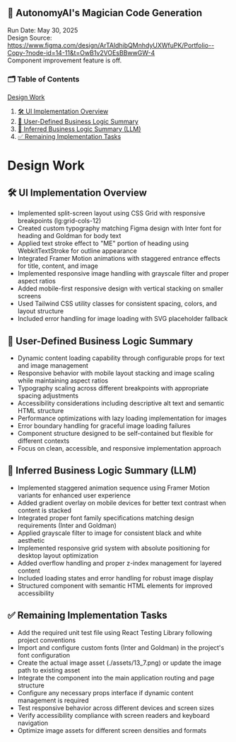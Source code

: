 
## 🧙 AutonomyAI's Magician Code Generation
Run Date: May 30, 2025  
Design Source: https://www.figma.com/design/ArTAldhibQMnhdyUXWfuPK/Portfolio--Copy-?node-id=14-11&t=OwB1v2VOEsBBwwGW-4  
Component improvement feature is off.

### 🗂 Table of Contents
[Design Work](#design-work)
1. [🛠 UI Implementation Overview](#🛠-ui-implementation-overview)
2. [🧠 User-Defined Business Logic Summary](#🧠-user-defined-business-logic-summary)
3. [🤖 Inferred Business Logic Summary (LLM)](#🤖-inferred-business-logic-summary-llm)
4. [✅ Remaining Implementation Tasks](#✅-remaining-implementation-tasks)


# Design Work
## 🛠 UI Implementation Overview
- Implemented split-screen layout using CSS Grid with responsive breakpoints (lg:grid-cols-12)
- Created custom typography matching Figma design with Inter font for heading and Goldman for body text
- Applied text stroke effect to "ME" portion of heading using WebkitTextStroke for outline appearance
- Integrated Framer Motion animations with staggered entrance effects for title, content, and image
- Implemented responsive image handling with grayscale filter and proper aspect ratios
- Added mobile-first responsive design with vertical stacking on smaller screens
- Used Tailwind CSS utility classes for consistent spacing, colors, and layout structure
- Included error handling for image loading with SVG placeholder fallback

## 🧠 User-Defined Business Logic Summary
- Dynamic content loading capability through configurable props for text and image management
- Responsive behavior with mobile layout stacking and image scaling while maintaining aspect ratios
- Typography scaling across different breakpoints with appropriate spacing adjustments
- Accessibility considerations including descriptive alt text and semantic HTML structure
- Performance optimizations with lazy loading implementation for images
- Error boundary handling for graceful image loading failures
- Component structure designed to be self-contained but flexible for different contexts
- Focus on clean, accessible, and responsive implementation approach

## 🤖 Inferred Business Logic Summary (LLM)
- Implemented staggered animation sequence using Framer Motion variants for enhanced user experience
- Added gradient overlay on mobile devices for better text contrast when content is stacked
- Integrated proper font family specifications matching design requirements (Inter and Goldman)
- Applied grayscale filter to image for consistent black and white aesthetic
- Implemented responsive grid system with absolute positioning for desktop layout optimization
- Added overflow handling and proper z-index management for layered content
- Included loading states and error handling for robust image display
- Structured component with semantic HTML elements for improved accessibility

## ✅ Remaining Implementation Tasks
- Add the required unit test file using React Testing Library following project conventions
- Import and configure custom fonts (Inter and Goldman) in the project's font configuration
- Create the actual image asset (./assets/13_7.png) or update the image path to existing asset
- Integrate the component into the main application routing and page structure
- Configure any necessary props interface if dynamic content management is required
- Test responsive behavior across different devices and screen sizes
- Verify accessibility compliance with screen readers and keyboard navigation
- Optimize image assets for different screen densities and formats
